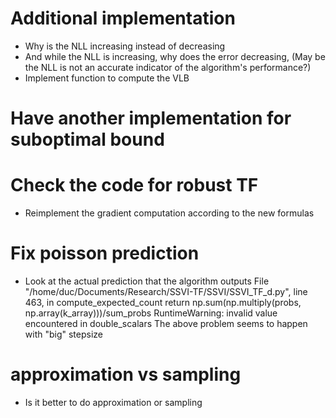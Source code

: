 # Additional implementation
- Why is the NLL increasing instead of decreasing
- And while the NLL is increasing, why does the error decreasing,
(May be the NLL is not an accurate indicator of the algorithm's performance?) 
- Implement function to compute the VLB

# Have another implementation for suboptimal bound

# Check the code for robust TF
- Reimplement the gradient computation according to the new formulas

# Fix poisson prediction
- Look at the actual prediction that the algorithm outputs
  File "/home/duc/Documents/Research/SSVI-TF/SSVI/SSVI_TF_d.py", line 463, in compute_expected_count
    return np.sum(np.multiply(probs, np.array(k_array)))/sum_probs
RuntimeWarning: invalid value encountered in double_scalars
The above problem seems to happen with "big" stepsize

# approximation vs sampling
- Is it better to do approximation or sampling
